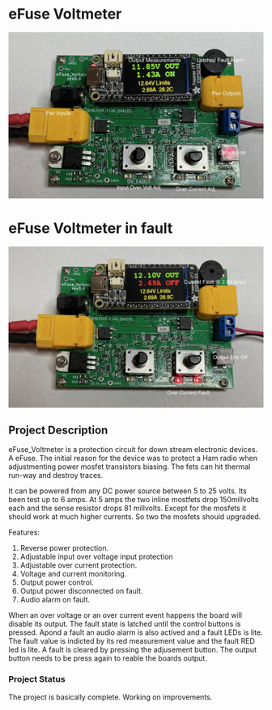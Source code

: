 # eFuse Voltmeter
![Alt text](https://github.com/jerryok826/eFuse_voltmeter/blob/main/Pictures/eFuse_Volt.jpeg)

# eFuse Voltmeter in fault
![Alt text](https://github.com/jerryok826/eFuse_voltmeter/blob/main/Pictures/eFuse_volt_fault.jpeg)

## Project Description
eFuse_Voltmeter is a protection circuit for down stream electronic devices. A eFuse. The initial reason for the device was to protect a Ham radio when adjustmenting power mosfet transistors biasing. The fets can hit thermal run-way and destroy traces.

It can be powered from any DC power source between 5 to 25 volts. Its been test up to 6 amps.  At 5 amps the two inline mostfets drop 150millvolts each and the sense resistor drops 81 millvolts. Except for the mosfets it should work at much higher currents. So two the mosfets should upgraded. 

Features:
1. Reverse power protection.
2. Adjustable input over voltage input protection
3. Adjustable over current protection.
4. Voltage and current monitoring.
5. Output power control.
6. Output power disconnected on fault.
7. Audio alarm on fault.

When an over voltage or an over current event happens the board will disable its output. The fault state is latched until the control buttons is pressed. Apond a fault an audio alarm is also actived and a fault LEDs is lite. The fault value is indicted by its red measurement value and the fault RED led is lite. A fault is cleared by pressing the adjusement button. The output button needs to be press again to reable the boards output.
 
### Project Status
The project is basically complete. Working on improvements.
